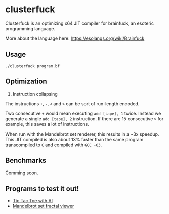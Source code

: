 # clusterfuck

Clusterfuck is an optimizing x64 JIT compiler for brainfuck, an esoteric programming language. 

More about the language here: https://esolangs.org/wiki/Brainfuck

## Usage

`./clusterfuck program.bf`

## Optimization

1. Instruction collapsing

The instructions `+`, `-`, `<` and `>` can be sort of run-length encoded.

Two consecutive `+` would mean executing `add [tape], 1` twice. Instead we generate a single `add [tape], 2` instruction. If there are 15 consecutive `>` for example, this saves a lot of instructions.

When run with the Mandelbrot set renderer, this results in a ~3x speedup. This JIT compiled is also about 13% faster than the same program transcompiled to `C` and compiled with `GCC -O3`.

## Benchmarks

Comming soon.

## Programs to test it out!

* [Tic Tac Toe with AI](https://github.com/mitxela/bf-tic-tac-toe/blob/master/tictactoe.bf)
* [Mandelbrot set fractal viewer](https://github.com/frerich/brainfuck/blob/master/samples/mandelbrot.bf)

